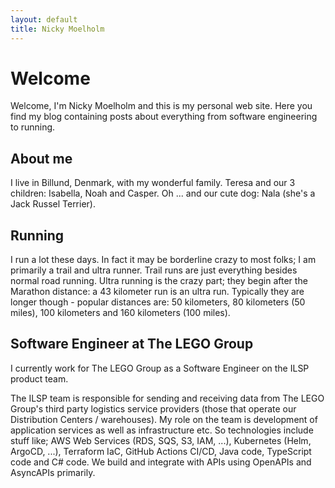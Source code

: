 ```yaml
---
layout: default
title: Nicky Moelholm
---
```


# Welcome
Welcome, I'm Nicky Moelholm and this is my personal web site. Here you find my blog containing posts about everything from software engineering to running.

## About me

I live in Billund, Denmark, with my wonderful family. Teresa and our 3 children: Isabella, Noah and Casper. Oh ... and our cute dog: Nala (she's a Jack Russel Terrier).

## Running

I run a lot these days. In fact it may be borderline crazy to most folks; I am primarily a trail and ultra runner. Trail runs are just everything besides normal road running. Ultra running is the crazy part; they begin after the Marathon distance: a 43 kilometer run is an ultra run. Typically they are longer though - popular distances are: 50 kilometers, 80 kilometers (50 miles), 100 kilometers and 160 kilometers (100 miles).

## Software Engineer at The LEGO Group

I currently work for The LEGO Group as a Software Engineer on the ILSP product team.

The ILSP team is responsible for sending and receiving data from The LEGO Group's third party logistics service providers (those that operate our Distribution Centers / warehouses). My role on the team is development of application services as well as infrastructure etc. So technologies include stuff like; AWS Web Services (RDS, SQS, S3, IAM, ...), Kubernetes (Helm, ArgoCD, ...), Terraform IaC, GitHub Actions CI/CD, Java code, TypeScript code and C# code. We build and integrate with APIs using OpenAPIs and AsyncAPIs primarily.